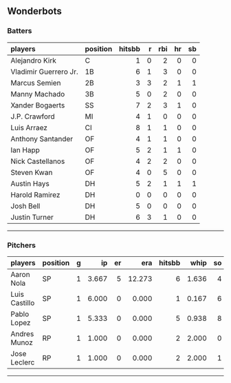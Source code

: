 ## Wonderbots

### Batters

 
|players               |position | hitsbb|  r| rbi| hr| sb| 
|:---------------------|:--------|------:|--:|---:|--:|--:| 
|Alejandro Kirk        |C        |      1|  0|   2|  0|  0| 
|Vladimir Guerrero Jr. |1B       |      6|  1|   3|  0|  0| 
|Marcus Semien         |2B       |      3|  3|   2|  1|  1| 
|Manny Machado         |3B       |      5|  0|   2|  0|  0| 
|Xander Bogaerts       |SS       |      7|  2|   3|  1|  0| 
|J.P. Crawford         |MI       |      4|  1|   0|  0|  0| 
|Luis Arraez           |CI       |      8|  1|   1|  0|  0| 
|Anthony Santander     |OF       |      4|  1|   1|  0|  0| 
|Ian Happ              |OF       |      5|  2|   1|  1|  0| 
|Nick Castellanos      |OF       |      4|  2|   2|  0|  0| 
|Steven Kwan           |OF       |      4|  0|   5|  0|  0| 
|Austin Hays           |DH       |      5|  2|   1|  1|  1| 
|Harold Ramirez        |DH       |      0|  0|   0|  0|  0| 
|Josh Bell             |DH       |      5|  0|   0|  0|  0| 
|Justin Turner         |DH       |      6|  3|   1|  0|  0| 


* * *

### Pitchers

 
|players       |position |  g|    ip| er|    era| hitsbb|  whip| so|  w| sv| 
|:-------------|:--------|--:|-----:|--:|------:|------:|-----:|--:|--:|--:| 
|Aaron Nola    |SP       |  1| 3.667|  5| 12.273|      6| 1.636|  4|  0|  0| 
|Luis Castillo |SP       |  1| 6.000|  0|  0.000|      1| 0.167|  6|  0|  0| 
|Pablo Lopez   |SP       |  1| 5.333|  0|  0.000|      5| 0.938|  8|  1|  0| 
|Andres Munoz  |RP       |  1| 1.000|  0|  0.000|      2| 2.000|  0|  0|  1| 
|Jose Leclerc  |RP       |  1| 1.000|  0|  0.000|      2| 2.000|  1|  0|  0| 


* * *


